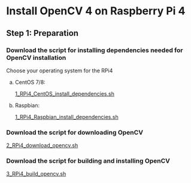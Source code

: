
# Install OpenCV 4 on Raspberry Pi 4
## Step 1: Preparation
### Download the script for installing dependencies needed for OpenCV installation
Choose your operating system for the RPi4  
<ol type="a">
  <li>CentOS 7/8:  
    
[1_RPi4_CentOS_install_dependencies.sh](face_recognition_linux/script/1_RPi4_CentOS_install_dependencies.sh)  </li>
  <li>Raspbian:  
    
[1_RPi4_Raspbian_install_dependencies.sh](face_recognition_linux/script/1_RPi4_Raspbian_install_dependencies.sh)</li>
</ol>

### Download the script for downloading OpenCV
[2_RPi4_download_opencv.sh](face_recognition_linux/script/2_RPi4_download_opencv.sh)

### Download the script for building and installing OpenCV
[3_RPi4_build_opencv.sh](face_recognition_linux/script/3_RPi4_build_opencv.sh)

